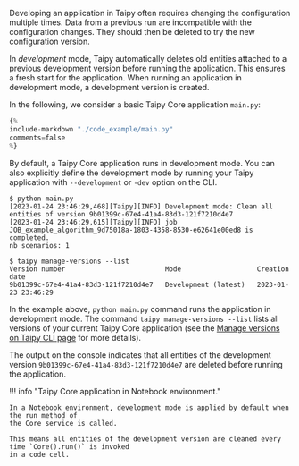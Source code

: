 Developing an application in Taipy often requires changing the configuration multiple times.
Data from a previous run are incompatible with the configuration changes. They should then be
deleted to try the new configuration version.

In *development* mode, Taipy automatically deletes old entities attached to a previous development
version before running the application. This ensures a fresh start for the application. When running
an application in development mode, a development version is created.

In the following, we consider a basic Taipy Core application `main.py`:

```python linenums="1" title="main.py"
{%
include-markdown "./code_example/main.py"
comments=false
%}
```

By default, a Taipy Core application runs in development mode. You can also explicitly define the
development mode by running your Taipy application with `--development` or `-dev` option on the CLI.

```console
$ python main.py
[2023-01-24 23:46:29,468][Taipy][INFO] Development mode: Clean all entities of version 9b01399c-67e4-41a4-83d3-121f7210d4e7
[2023-01-24 23:46:29,615][Taipy][INFO] job JOB_example_algorithm_9d75018a-1803-4358-8530-e62641e00ed8 is completed.
nb scenarios: 1

$ taipy manage-versions --list
Version number                         Mode                   Creation date
9b01399c-67e4-41a4-83d3-121f7210d4e7   Development (latest)   2023-01-23 23:46:29
```

In the example above, `python main.py` command runs the application in development mode. The
command `taipy manage-versions --list` lists all versions of your current Taipy Core application
(see the [Manage versions on Taipy CLI page](../../cli/manage-versions.md) for more details).

The output on the console indicates that all entities of the development version
`9b01399c-67e4-41a4-83d3-121f7210d4e7` are deleted before running the application.

!!! info "Taipy Core application in Notebook environment."

    In a Notebook environment, development mode is applied by default when the run method of
    the Core service is called.

    This means all entities of the development version are cleaned every time `Core().run()` is invoked
    in a code cell.

